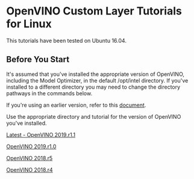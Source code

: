 # OpenVINO Custom Layer Tutorials for Linux
This tutorials have been tested on Ubuntu 16.04.

## Before You Start
It's assumed that you've installed the appropriate version of OpenVINO, including the Model Optimizer, in the default /opt/intel directory.  If you've installed to a different directory you may need to change the directory pathways in the commands below.

If you're using an earlier version, refer to this [document](./README.md). 

Use the appropriate directory and tutorial for the version of OpenVINO you've installed.

[Latest - OpenVINO 2019.r1.1](https://github.com/david-drew/OpenVINO-Custom-Layers/2019.r1.1/README.md)

[OpenVINO 2019.r1.0](https://github.com/david-drew/OpenVINO-Custom-Layers/2019.r1.0/README.md)

[OpenVINO 2018.r5](https://github.com/david-drew/OpenVINO-Custom-Layers/2018.r5/README.md)

[OpenVINO 2018.r4](https://github.com/david-drew/OpenVINO-Custom-Layers/2018.r4/README.md)



